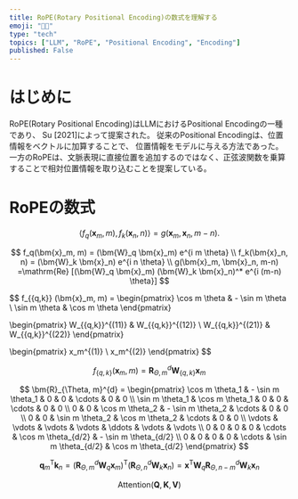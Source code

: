 ```yaml
---
title: RoPE(Rotary Positional Encoding)の数式を理解する
emoji: "😵‍💫"
type: "tech"
topics: ["LLM", "RoPE", "Positional Encoding", "Encoding"]
published: False
---
```


# はじめに
RoPE(Rotary Positional Encoding)はLLMにおけるPositional Encodingの一種であり、
Su [2021]によって提案された。
従来のPositional Encodingは、位置情報をベクトルに加算することで、
位置情報をモデルに与える方法であった。
一方のRoPEは、文脈表現に直接位置を追加するのではなく、正弦波関数を乗算することで相対位置情報を取り込むことを提案している。

# RoPEの数式
$$
\langle f_q (\bm{x}_m, m), f_k(\bm{x}_n, n) \rangle = g(\bm{x}_m, \bm{x}_n, m-n).
$$

$$
f_q(\bm{x}_m, m) = (\bm{W}_q \bm{x}_m) e^{i m \theta} \\
f_k(\bm{x}_n, n) = (\bm{W}_k \bm{x}_n) e^{i n \theta} \\
g(\bm{x}_m, \bm{x}_n, m-n) =\mathrm{Re} [(\bm{W}_q \bm{x}_m) (\bm{W}_k \bm{x}_n)^* e^{i (m-n) \theta}] 
$$

$$
f_{\{q,k\}} (\bm{x}_m, m) =
\begin{pmatrix}
\cos m \theta & - \sin m \theta \\
\sin m \theta & \cos m \theta
\end{pmatrix}

\begin{pmatrix}
W_{\{q,k\}}^{(11)} & W_{\{q,k\}}^{(12)} \\
W_{\{q,k\}}^{(21)} & W_{\{q,k\}}^{(22)}
\end{pmatrix}

\begin{pmatrix}
x_m^{(1)} \\
x_m^{(2)}
\end{pmatrix}
$$

$$
f_{\{q,k\}} (\bm{x}_m, m) = \bm{R}_{\Theta, m}^{d} \bm{W}_{\{q,k\}} \bm{x}_m
$$

$$
\bm{R}_{\Theta, m}^{d} = 
\begin{pmatrix}
\cos m \theta_1 & - \sin m \theta_1 & 0 & 0 & \cdots & 0 & 0 \\
\sin m \theta_1 & \cos m \theta_1 & 0 & 0 & \cdots & 0 & 0 \\
0 & 0 & \cos m \theta_2 & - \sin m \theta_2 & \cdots & 0 & 0 \\
0 & 0 & \sin m \theta_2 & \cos m \theta_2 & \cdots & 0 & 0 \\
\vdots & \vdots & \vdots & \vdots & \ddots & \vdots & \vdots \\
0 & 0 & 0 & 0 & \cdots & \cos m \theta_{d/2} & - \sin m \theta_{d/2} \\
0 & 0 & 0 & 0 & \cdots & \sin m \theta_{d/2} & \cos m \theta_{d/2}
\end{pmatrix}
$$

$$
\bm{q}_m^\mathsf{T} \bm{k}_n = (\bm{R}_{\Theta, m}^{d} \bm{W}_q \bm{x}_m)^\mathsf{T} (\bm{R}_{\Theta, n}^{d} \bm{W}_k \bm{x}_n) = \bm{x}^\mathsf{T} \bm{W}_q \bm{R}_{\Theta, n-m}^{d} \bm{W}_k \bm{x}_n
$$

$$
\mathrm{Attention} (\bm{Q}, \bm{K}, \bm{V})
$$